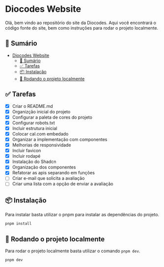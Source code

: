 # Diocodes Website

Olá, bem vindo ao repositório do site da Diocodes. Aqui você encontrará o código fonte do site, bem como instruções para rodar o projeto localmente.

## 📝 Sumário

- [Diocodes Website](#diocodes-website)
  - [📝 Sumário](#-sumário)
  - [✅ Tarefas](#-tarefas)
  - [📦 Instalação](#-instalação)
  - [🚀 Rodando o projeto localmente](#-rodando-o-projeto-localmente)

## ✅ Tarefas

- [x] Criar o README.md
- [x] Organizção inicial do projeto
- [x] Configurar a paleta de cores do projeto
- [x] Configurar robots.txt
- [x] Incluir estrutura inicial
- [x] Colocar cal.com embedado
- [x] Organizar a implementação com componentes
- [x] Melhorias de responsividade
- [x] Incluir favicon
- [x] Incluir rodapé
- [x] Instalação do Shadcn
- [x] Organização dos componentes
- [X] Refatorar as apis separando em funções
- [ ] Criar e-mail que solicita a avaliação
- [ ] Criar uma lista com a opção de enviar a avaliação

## 📦 Instalação

Para instalar basta utilizar o pnpm para instalar as dependências do projeto.

```bash
pnpm install
```

## 🚀 Rodando o projeto localmente

Para rodar o projeto localmente basta utilizar o comando `pnpm dev`.

```bash
pnpm dev
```
